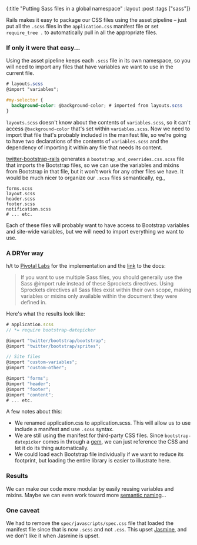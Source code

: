 {:title "Putting Sass files in a global namespace"
:layout :post
:tags ["sass"]}

Rails makes it easy to package our CSS files using the asset pipeline – just put all the `.scss`
files in the `application.css` manifest file or set `require_tree .` to automatically pull in all
the appropriate files.

### If only it were that easy...

Using the asset pipeline keeps each `.scss` file in its own namespace, so you will need to import
any files that have variables we want to use in the current file.

```scss
# layouts.scss
@import "variables";

#my-selector {
  background-color: @background-color; # imported from layouts.scss
}
```

`layouts.scss` doesn't know about the contents of `variables.scss`, so it can't access
`@background-color` that's set within `variables.scss`. Now we need to import that file that's
probably included in the manifest file, so we're going to have two declarations of the contents of
`variables.scss` and the dependency of importing it within any file that needs its content.

[twitter-bootstrap-rails][1] generates a `bootstrap_and_overrides.css.scss` file that imports the
Bootstrap files, so we can use the variables and mixins from Bootstrap in that file, but it won't
work for any other files we have. It would be much nicer to organize our `.scss` files
semantically, eg.,

```
forms.scss
layout.scss
header.scss
footer.scss
notification.scss
# ... etc.
```

Each of these files will probably want to have access to Bootstrap variables and site-wide
variables, but we will need to import everything we want to use.

### A DRYer way

h/t to [Pivotal Labs][2] for the implementation and the [link][3] to the docs:

> If you want to use multiple Sass files, you should generally use the Sass @import rule instead
of these Sprockets directives. Using Sprockets directives all Sass files exist within their own
scope, making variables or mixins only available within the document they were defined in.

Here's what the results look like:

```javascript
# application.scss
// *= require bootstrap-datepicker

@import "twitter/bootstrap/bootstrap";
@import "twitter/bootstrap/sprites";

// Site files
@import "custom-variables";
@import "custom-other";

@import "forms";
@import "header";
@import "footer";
@import "content";
# ... etc.
```

A few notes about this:

* We renamed application.css to application.scss. This will allow us to use include a manifest and
  use `.scss` syntax.
* We are still using the manifest for third-party CSS files. Since `bootstrap-datepicker` comes in
  through a [gem][4], we can just reference the CSS and let it do its thing automatically.
* We could load each Bootstrap file individually if we want to reduce its footprint, but loading
  the entire library is easier to illustrate here.

### Results

We can make our code more modular by easily reusing variables and mixins. Maybe we can even work
toward more [semantic naming][5]...

### One caveat

We had to remove the `spec/javascripts/spec.css` file that loaded the manifest file since that is
now `.scss` and not `.css`. This upset [Jasmine][6], and we don't like it when Jasmine is upset.

[1]: https://github.com/seyhunak/twitter-bootstrap-rails
[2]: https://blog.pivotal.io/pivotal-labs/labs/structure-your-sass-files-with-import
[3]: http://guides.rubyonrails.org/asset_pipeline.html
[4]: https://github.com/Nerian/bootstrap-datepicker-rails/
[5]: http://ruby.bvision.com/blog/please-stop-embedding-bootstrap-classes-in-your-html
[6]: http://jasmine.github.io/
